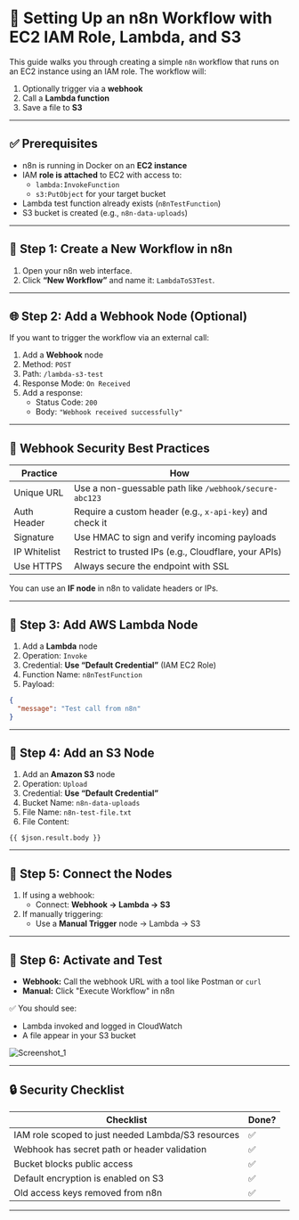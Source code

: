 
# 🔄 Setting Up an n8n Workflow with EC2 IAM Role, Lambda, and S3

This guide walks you through creating a simple `n8n` workflow that runs on an EC2 instance using an IAM role. The workflow will:
1. Optionally trigger via a **webhook**
2. Call a **Lambda function**
3. Save a file to **S3**

---

## ✅ Prerequisites

- n8n is running in Docker on an **EC2 instance**
- IAM **role is attached** to EC2 with access to:
  - `lambda:InvokeFunction`
  - `s3:PutObject` for your target bucket
- Lambda test function already exists (`n8nTestFunction`)
- S3 bucket is created (e.g., `n8n-data-uploads`)

---

## 🧰 Step 1: Create a New Workflow in n8n

1. Open your n8n web interface.
2. Click **“New Workflow”** and name it: `LambdaToS3Test`.

---

## 🌐 Step 2: Add a Webhook Node (Optional)

If you want to trigger the workflow via an external call:

1. Add a **Webhook** node
2. Method: `POST`
3. Path: `/lambda-s3-test`
4. Response Mode: `On Received`
5. Add a response:
   - Status Code: `200`
   - Body: `"Webhook received successfully"`

---

## 🔐 Webhook Security Best Practices

| Practice | How |
|---------|-----|
| Unique URL | Use a non-guessable path like `/webhook/secure-abc123` |
| Auth Header | Require a custom header (e.g., `x-api-key`) and check it |
| Signature | Use HMAC to sign and verify incoming payloads |
| IP Whitelist | Restrict to trusted IPs (e.g., Cloudflare, your APIs) |
| Use HTTPS | Always secure the endpoint with SSL |

You can use an **IF node** in n8n to validate headers or IPs.

---

## 🧪 Step 3: Add AWS Lambda Node

1. Add a **Lambda** node
2. Operation: `Invoke`
3. Credential: **Use “Default Credential”** (IAM EC2 Role)
4. Function Name: `n8nTestFunction`
5. Payload:
```json
{
  "message": "Test call from n8n"
}
```

---

## 📄 Step 4: Add an S3 Node

1. Add an **Amazon S3** node
2. Operation: `Upload`
3. Credential: **Use “Default Credential”**
4. Bucket Name: `n8n-data-uploads`
5. File Name: `n8n-test-file.txt`
6. File Content:
```plaintext
{{ $json.result.body }}
```

---

## 🔗 Step 5: Connect the Nodes

1. If using a webhook:
   - Connect: **Webhook → Lambda → S3**
2. If manually triggering:
   - Use a **Manual Trigger** node → Lambda → S3

---

## 🚀 Step 6: Activate and Test

- **Webhook:** Call the webhook URL with a tool like Postman or `curl`
- **Manual:** Click "Execute Workflow" in n8n

✅ You should see:
- Lambda invoked and logged in CloudWatch
- A file appear in your S3 bucket

![Screenshot_1](https://github.com/user-attachments/assets/2012ea0b-1302-4500-9489-6a1e99230e0c)

---

## 🔒 Security Checklist

| Checklist | Done? |
|----------|--------|
| IAM role scoped to just needed Lambda/S3 resources | ✅ |
| Webhook has secret path or header validation | ✅ |
| Bucket blocks public access | ✅ |
| Default encryption is enabled on S3 | ✅ |
| Old access keys removed from n8n | ✅ |

---
